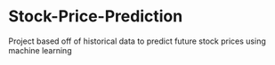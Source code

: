 # Stock-Price-Prediction
Project based off of historical data to predict future stock prices using machine learning
